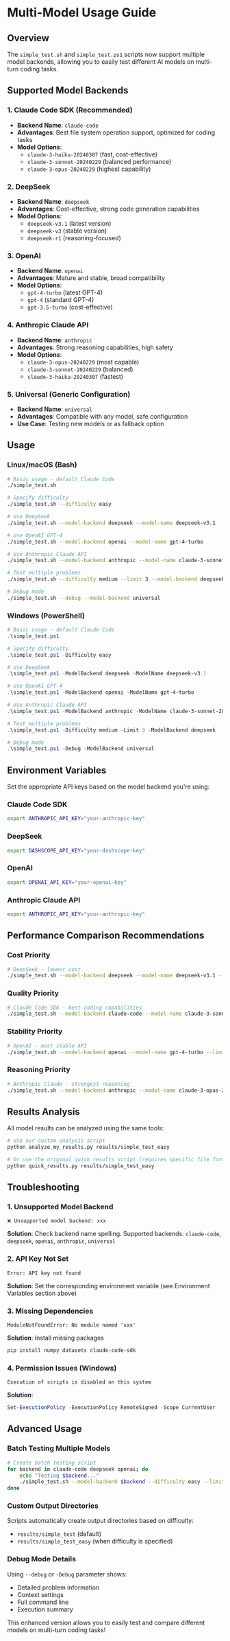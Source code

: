 # Multi-Model Usage Guide

## Overview

The `simple_test.sh` and `simple_test.ps1` scripts now support multiple model backends, allowing you to easily test different AI models on multi-turn coding tasks.

## Supported Model Backends

### 1. Claude Code SDK (Recommended)
- **Backend Name**: `claude-code`
- **Advantages**: Best file system operation support, optimized for coding tasks
- **Model Options**: 
  - `claude-3-haiku-20240307` (fast, cost-effective)
  - `claude-3-sonnet-20240229` (balanced performance)
  - `claude-3-opus-20240229` (highest capability)

### 2. DeepSeek
- **Backend Name**: `deepseek`
- **Advantages**: Cost-effective, strong code generation capabilities
- **Model Options**:
  - `deepseek-v3.1` (latest version)
  - `deepseek-v3` (stable version)
  - `deepseek-r1` (reasoning-focused)

### 3. OpenAI
- **Backend Name**: `openai`
- **Advantages**: Mature and stable, broad compatibility
- **Model Options**:
  - `gpt-4-turbo` (latest GPT-4)
  - `gpt-4` (standard GPT-4)
  - `gpt-3.5-turbo` (cost-effective)

### 4. Anthropic Claude API
- **Backend Name**: `anthropic`
- **Advantages**: Strong reasoning capabilities, high safety
- **Model Options**:
  - `claude-3-opus-20240229` (most capable)
  - `claude-3-sonnet-20240229` (balanced)
  - `claude-3-haiku-20240307` (fastest)

### 5. Universal (Generic Configuration)
- **Backend Name**: `universal`
- **Advantages**: Compatible with any model, safe configuration
- **Use Case**: Testing new models or as fallback option

## Usage

### Linux/macOS (Bash)

```bash
# Basic usage - default Claude Code
./simple_test.sh

# Specify difficulty
./simple_test.sh --difficulty easy

# Use DeepSeek
./simple_test.sh --model-backend deepseek --model-name deepseek-v3.1

# Use OpenAI GPT-4
./simple_test.sh --model-backend openai --model-name gpt-4-turbo

# Use Anthropic Claude API
./simple_test.sh --model-backend anthropic --model-name claude-3-sonnet-20240229

# Test multiple problems
./simple_test.sh --difficulty medium --limit 3 --model-backend deepseek

# Debug mode
./simple_test.sh --debug --model-backend universal
```

### Windows (PowerShell)

```powershell
# Basic usage - default Claude Code
.\simple_test.ps1

# Specify difficulty
.\simple_test.ps1 -Difficulty easy

# Use DeepSeek
.\simple_test.ps1 -ModelBackend deepseek -ModelName deepseek-v3.1

# Use OpenAI GPT-4
.\simple_test.ps1 -ModelBackend openai -ModelName gpt-4-turbo

# Use Anthropic Claude API
.\simple_test.ps1 -ModelBackend anthropic -ModelName claude-3-sonnet-20240229

# Test multiple problems
.\simple_test.ps1 -Difficulty medium -Limit 3 -ModelBackend deepseek

# Debug mode
.\simple_test.ps1 -Debug -ModelBackend universal
```

## Environment Variables

Set the appropriate API keys based on the model backend you're using:

### Claude Code SDK
```bash
export ANTHROPIC_API_KEY="your-anthropic-key"
```

### DeepSeek
```bash
export DASHSCOPE_API_KEY="your-dashscope-key"
```

### OpenAI
```bash
export OPENAI_API_KEY="your-openai-key"
```

### Anthropic Claude API
```bash
export ANTHROPIC_API_KEY="your-anthropic-key"
```

## Performance Comparison Recommendations

### Cost Priority
```bash
# DeepSeek - lowest cost
./simple_test.sh --model-backend deepseek --model-name deepseek-v3.1 --limit 5
```

### Quality Priority
```bash
# Claude Code SDK - best coding capabilities
./simple_test.sh --model-backend claude-code --model-name claude-3-sonnet-20240229 --limit 3
```

### Stability Priority
```bash
# OpenAI - most stable API
./simple_test.sh --model-backend openai --model-name gpt-4-turbo --limit 10
```

### Reasoning Priority
```bash
# Anthropic Claude - strongest reasoning
./simple_test.sh --model-backend anthropic --model-name claude-3-opus-20240229 --limit 2
```

## Results Analysis

All model results can be analyzed using the same tools:

```bash
# Use our custom analysis script
python analyze_my_results.py results/simple_test_easy

# Or use the original quick results script (requires specific file format)
python quick_results.py results/simple_test_easy
```

## Troubleshooting

### 1. Unsupported Model Backend
```
❌ Unsupported model backend: xxx
```
**Solution**: Check backend name spelling. Supported backends: `claude-code`, `deepseek`, `openai`, `anthropic`, `universal`

### 2. API Key Not Set
```
Error: API key not found
```
**Solution**: Set the corresponding environment variable (see Environment Variables section above)

### 3. Missing Dependencies
```
ModuleNotFoundError: No module named 'xxx'
```
**Solution**: Install missing packages
```bash
pip install numpy datasets claude-code-sdk
```

### 4. Permission Issues (Windows)
```
Execution of scripts is disabled on this system
```
**Solution**: 
```powershell
Set-ExecutionPolicy -ExecutionPolicy RemoteSigned -Scope CurrentUser
```

## Advanced Usage

### Batch Testing Multiple Models
```bash
# Create batch testing script
for backend in claude-code deepseek openai; do
    echo "Testing $backend..."
    ./simple_test.sh --model-backend $backend --difficulty easy --limit 1
done
```

### Custom Output Directories
Scripts automatically create output directories based on difficulty:
- `results/simple_test` (default)
- `results/simple_test_easy` (when difficulty is specified)

### Debug Mode Details
Using `--debug` or `-Debug` parameter shows:
- Detailed problem information
- Context settings
- Full command line
- Execution summary

This enhanced version allows you to easily test and compare different models on multi-turn coding tasks!